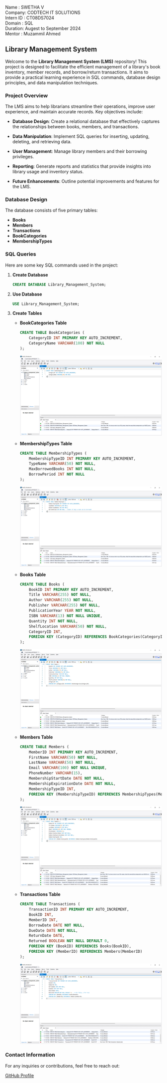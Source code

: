 Name      : SWETHA V
<BR>
Company: CODTECH IT SOLUTIONS
<BR>
Intern ID : CT08DS7024
<BR>
Domain  : SQL
<BR>
Duration: Augest to September 2024
<BR>
Mentor : Muzammil Ahmed

## Library Management System

Welcome to the **Library Management System (LMS)** repository! This project is designed to facilitate the efficient management of a library's book inventory, member records, and borrow/return transactions. It aims to provide a practical learning experience in SQL commands, database design principles, and data manipulation techniques.

### **Project Overview**

The LMS aims to help librarians streamline their operations, improve user experience, and maintain accurate records. Key objectives include:

- **Database Design**: Create a relational database that effectively captures the relationships between books, members, and transactions.
  
- **Data Manipulation**: Implement SQL queries for inserting, updating, deleting, and retrieving data.
  
- **User Management**: Manage library members and their borrowing privileges.
  
- **Reporting**: Generate reports and statistics that provide insights into library usage and inventory status.
  
- **Future Enhancements**: Outline potential improvements and features for the LMS.

### **Database Design**

The database consists of five primary tables:

- **Books**
- **Members**
- **Transactions**
- **BookCategories**
- **MembershipTypes**

### **SQL Queries**

Here are some key SQL commands used in the project:

1. **Create Database**
   ```sql
   CREATE DATABASE Library_Management_System;
   ```

2. **Use Database**
   ```sql
   USE Library_Management_System;
   ```

3. **Create Tables**
   - **BookCategories Table**
     ```sql
     CREATE TABLE BookCategories (
         CategoryID INT PRIMARY KEY AUTO_INCREMENT,
         CategoryName VARCHAR(100) NOT NULL
     );
     ```
     <img src="Screenshot (143).png">

   - **MembershipTypes Table**
     ```sql
     CREATE TABLE MembershipTypes (
         MembershipTypeID INT PRIMARY KEY AUTO_INCREMENT,
         TypeName VARCHAR(50) NOT NULL,
         MaxBorrowedBooks INT NOT NULL,
         BorrowPeriod INT NOT NULL
     );
     ```
     <img src="Screenshot (144).png">
   - **Books Table**
     ```sql
     CREATE TABLE Books (
         BookID INT PRIMARY KEY AUTO_INCREMENT,
         Title VARCHAR(255) NOT NULL,
         Author VARCHAR(255) NOT NULL,
         Publisher VARCHAR(255) NOT NULL,
         PublicationYear YEAR NOT NULL,
         ISBN VARCHAR(13) NOT NULL UNIQUE,
         Quantity INT NOT NULL,
         ShelfLocation VARCHAR(50) NOT NULL,
         CategoryID INT,
         FOREIGN KEY (CategoryID) REFERENCES BookCategories(CategoryID)
     );
     ```
     <img src="Screenshot (145).png">
   - **Members Table**
     ```sql
     CREATE TABLE Members (
         MemberID INT PRIMARY KEY AUTO_INCREMENT,
         FirstName VARCHAR(50) NOT NULL,
         LastName VARCHAR(50) NOT NULL,
         Email VARCHAR(100) NOT NULL UNIQUE,
         PhoneNumber VARCHAR(15),
         MembershipStartDate DATE NOT NULL,
         MembershipExpirationDate DATE NOT NULL,
         MembershipTypeID INT,
         FOREIGN KEY (MembershipTypeID) REFERENCES MembershipTypes(MembershipTypeID)
     );
     ```
      <img src="Screenshot (146).png">
   - **Transactions Table**
     ```sql
     CREATE TABLE Transactions (
         TransactionID INT PRIMARY KEY AUTO_INCREMENT,
         BookID INT,
         MemberID INT,
         BorrowDate DATE NOT NULL,
         DueDate DATE NOT NULL,
         ReturnDate DATE,
         Returned BOOLEAN NOT NULL DEFAULT 0,
         FOREIGN KEY (BookID) REFERENCES Books(BookID),
         FOREIGN KEY (MemberID) REFERENCES Members(MemberID)
     );
     ```
     <img src="Screenshot (147).png">

### **Contact Information**

For any inquiries or contributions, feel free to reach out:

[GitHub Profile](https://github.com/Swethaa05)
